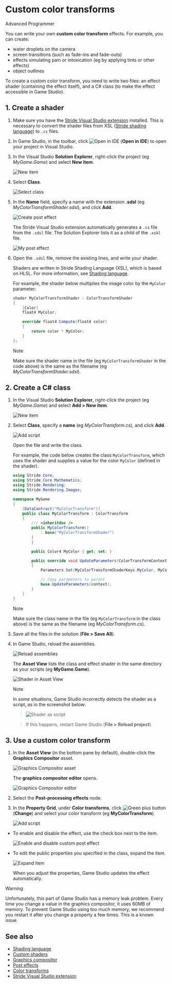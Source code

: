 # Custom color transforms

<span class="label label-doc-level">Advanced</span>
<span class="label label-doc-audience">Programmer</span>

You can write your own **custom color transform** effects. For example, you can create:

* water droplets on the camera
* screen transitions (such as fade-ins and fade-outs)
* effects simulating pain or intoxication (eg by applying tints or other effects)
* object outlines

To create a custom color transform, you need to write two files: an effect shader (containing the effect itself), and a C# class (to make the effect accessible in Game Studio).

## 1. Create a shader

1. Make sure you have the [Stride Visual Studio extension](../../../get-started/visual-studio-extension.md) installed. This is necessary to convert the shader files from XSL ([Stride shading language](../../effects-and-shaders/index.md)) to `.cs` files.

2. In Game Studio, in the toolbar, click ![Open in IDE](../../../get-started/media/launch-your-game-ide-icon.png) (**Open in IDE**) to open your project in Visual Studio.

3. In the Visual Studio **Solution Explorer**, right-click the project (eg *MyGame.Game*) and select **New item**.

    ![New item](../../effects-and-shaders/media/new-item.png)

4. Select **Class**.

    ![Select class](../../effects-and-shaders/media/select-class.png)

5. In the **Name** field, specify a name with the extension **.sdsl** (eg *MyColorTransformShader.sdsl*), and click **Add**.

    ![Create post effect](media/create-post-effect.png)

    The Stride Visual Studio extension automatically generates a `.cs` file from the `.sdsl` file. The Solution Explorer lists it as a child of the `.xskl` file.

    ![My post effect](media/my-post-effect.png)

6. Open the `.sdsl` file, remove the existing lines, and write your shader.

    Shaders are written in Stride Shading Language (XSL), which is based on HLSL. For more information, see [Shading language](index.md).

    For example, the shader below multiplies the image color by the `MyColor` parameter:

    ```cs
    shader MyColorTransformShader : ColorTransformShader
    {
        [Color]
        float4 MyColor;

        override float4 Compute(float4 color)
        {
            return color * MyColor;
        }
    };
    ```
    >[!Note]
    >Make sure the shader name in the file (eg `MyColorTransformShader` in the code above) is the same as the filename (eg *MyColorTransformShader.sdsl*).

## 2. Create a C# class

1. In the Visual Studio **Solution Explorer**, right-click the project (eg *MyGame.Game*) and select **Add > New item**.

    ![New item](../../effects-and-shaders/media/new-item.png)

2. Select **Class**, specify a **name** (eg *MyColorTransform.cs*), and click **Add**.

    ![Add script](media/add-script.png)

    Open the file and write the class.

    For example, the code below creates the class `MyColorTransform`, which uses the shader and supplies a value for the color `MyColor` (defined in the shader).

    ```cs
    using Stride.Core;
    using Stride.Core.Mathematics;
    using Stride.Rendering;
    using Stride.Rendering.Images;

    namespace MyGame
    {
        [DataContract("MyColorTransform")]
        public class MyColorTransform : ColorTransform
        {
            /// <inheritdoc />
            public MyColorTransform()
                : base("MyColorTransformShader")
            {
            }

            public Color4 MyColor { get; set; }

            public override void UpdateParameters(ColorTransformContext context)
            {
                Parameters.Set(MyColorTransformShaderKeys.MyColor, MyColor);

                // Copy parameters to parent
                base.UpdateParameters(context);
            }
        }
    }
    ```
    >[!Note]
    >Make sure the class name in the file (eg `MyColorTransform` in the class above) is the same as the filename (eg *MyColorTransform.cs*).

3. Save all the files in the solution (**File > Save All**).

4. In Game Studio, reload the assemblies.

    ![Reload assemblies](../../../particles/tutorials/media/reload-assemblies.png)

    The **Asset View** lists the class and effect shader in the same directory as your scripts (eg **MyGame.Game**).

    ![Shader in Asset View](media/post-effect-shader.png)

    >[!Note]
    >In some situations, Game Studio incorrectly detects the shader as a script, as in the screenshot below:

    >![Shader as script](media/broken-script-icon.png)

    >If this happens, restart Game Studio (**File > Reload project**).

## 3. Use a custom color transform

1. In the **Asset View** (in the bottom pane by default), double-click the **Graphics Compositor** asset.

    ![Graphics Compositor asset](../../graphics-compositor/media/graphics-compositor-asset.png)

    The **graphics compositor editor** opens.

    ![Graphics Compositor editor](../../graphics-compositor/media/graphics-compositor-editor.png)

2. Select the **Post-processing effects** node.

3. In the **Property Grid**, under **Color transforms**, click ![Green plus button](../../../game-studio/media/green-plus-icon.png) (**Change**) and select your color transform (eg **MyColorTransform**).

    ![Add script](media/add-script-in-properties.png)

* To enable and disable the effect, use the check box next to the item.

    ![Enable and disable custom post effect](media/enable-disable-custom-post-effect.png)

* To edit the public properties you specified in the class, expand the item.

    ![Expand item](media/view-custom-post-fx-properties.png)

    When you adjust the properties, Game Studio updates the effect automatically.

>[!Warning]
>Unfortunately, this part of Game Studio has a memory leak problem. Every time you change a value in the graphics compositor, it uses 60MB of memory. To prevent Game Studio using too much memory, we recommend you restart it after you change a property a few times. This is a known issue.

## See also

* [Shading language](../../effects-and-shaders/index.md)
* [Custom shaders](../../effects-and-shaders/custom-shaders.md)
* [Graphics compositor](../../graphics-compositor/index.md)
* [Post effects](../index.md)
* [Color transforms](index.md)
* [Stride Visual Studio extension](../../../get-started/visual-studio-extension.md)